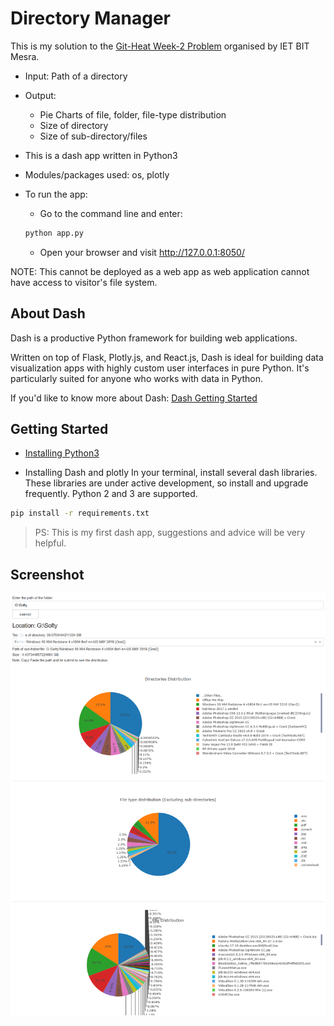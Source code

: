 # Directory Manager 

This is my solution to the [Git-Heat Week-2 Problem](https://github.com/ietbitmesra/Git-Heat/tree/master/Week-2) organised by IET BIT Mesra.

* Input: Path of a directory
* Output: 
	* Pie Charts of file, folder, file-type distribution
	* Size of directory
	* Size of sub-directory/files

* This is a dash app written in Python3
* Modules/packages used: os, plotly
* To run the app:
	* Go to the command line and enter: 
	```sh 
	python app.py 
	```
	* Open your browser and visit http://127.0.0.1:8050/ 

NOTE: This cannot be deployed as a web app as web application cannot have access to visitor's file system. 

## About Dash

Dash is a productive Python framework for building web applications.

Written on top of Flask, Plotly.js, and React.js, Dash is ideal for building data visualization apps with highly custom user interfaces in pure Python. It's particularly suited for anyone who works with data in Python.

If you'd like to know more about Dash: [Dash Getting Started](https://dash.plot.ly)

## Getting Started

* [Installing Python3](https://www.commonlounge.com/discussion/59b4cc482d6c4ebab9c3653cce230955)

* Installing Dash and plotly
In your terminal, install several dash libraries. These libraries are under active development, so install and upgrade frequently. Python 2 and 3 are supported.
```sh
pip install -r requirements.txt

```

>PS: This is my first dash app, suggestions and advice will be very helpful.


## Screenshot
![alt text](Screenshots/ss-1.png "Sample Path")







